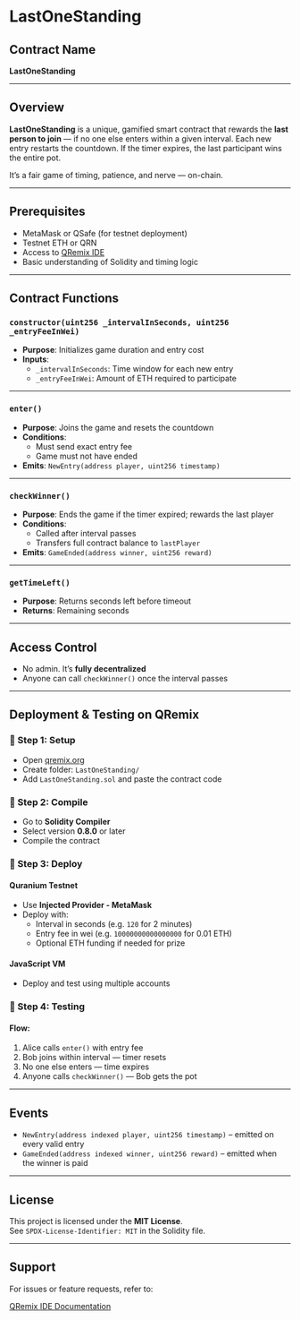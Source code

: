 # LastOneStanding

## Contract Name
**LastOneStanding**

---

## Overview
**LastOneStanding** is a unique, gamified smart contract that rewards the **last person to join** — if no one else enters within a given interval. Each new entry restarts the countdown. If the timer expires, the last participant wins the entire pot.

It’s a fair game of timing, patience, and nerve — on-chain.

---

## Prerequisites

- MetaMask or QSafe (for testnet deployment)
- Testnet ETH or QRN
- Access to [QRemix IDE](https://qremix.org)
- Basic understanding of Solidity and timing logic

---

## Contract Functions

### `constructor(uint256 _intervalInSeconds, uint256 _entryFeeInWei)`
- **Purpose**: Initializes game duration and entry cost
- **Inputs**:
  - `_intervalInSeconds`: Time window for each new entry
  - `_entryFeeInWei`: Amount of ETH required to participate

---

### `enter()`
- **Purpose**: Joins the game and resets the countdown
- **Conditions**:
  - Must send exact entry fee
  - Game must not have ended
- **Emits**: `NewEntry(address player, uint256 timestamp)`

---

### `checkWinner()`
- **Purpose**: Ends the game if the timer expired; rewards the last player
- **Conditions**:
  - Called after interval passes
  - Transfers full contract balance to `lastPlayer`
- **Emits**: `GameEnded(address winner, uint256 reward)`

---

### `getTimeLeft()`
- **Purpose**: Returns seconds left before timeout
- **Returns**: Remaining seconds

---

## Access Control

- No admin. It’s **fully decentralized**
- Anyone can call `checkWinner()` once the interval passes

---

## Deployment & Testing on QRemix

### 🔹 Step 1: Setup
- Open [qremix.org](https://qremix.org)
- Create folder: `LastOneStanding/`
- Add `LastOneStanding.sol` and paste the contract code

### 🔹 Step 2: Compile
- Go to **Solidity Compiler**
- Select version **0.8.0** or later
- Compile the contract

### 🔹 Step 3: Deploy

#### Quranium Testnet
- Use **Injected Provider - MetaMask**
- Deploy with:
  - Interval in seconds (e.g. `120` for 2 minutes)
  - Entry fee in wei (e.g. `10000000000000000` for 0.01 ETH)
  - Optional ETH funding if needed for prize

#### JavaScript VM
- Deploy and test using multiple accounts

### 🔹 Step 4: Testing

#### Flow:
1. Alice calls `enter()` with entry fee
2. Bob joins within interval — timer resets
3. No one else enters — time expires
4. Anyone calls `checkWinner()` — Bob gets the pot

---

## Events

- `NewEntry(address indexed player, uint256 timestamp)` – emitted on every valid entry
- `GameEnded(address indexed winner, uint256 reward)` – emitted when the winner is paid

---

## License
This project is licensed under the **MIT License**.  
See `SPDX-License-Identifier: MIT` in the Solidity file.

---

## Support
For issues or feature requests, refer to:

[QRemix IDE Documentation](https://docs.qremix.org)
